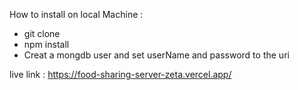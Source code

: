 How to install on local Machine : 
- git clone
- npm install
- Creat a mongdb user and set userName and password to the uri

live link : https://food-sharing-server-zeta.vercel.app/
